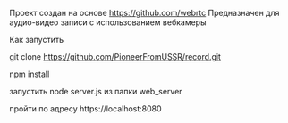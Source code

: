Проект создан на основе https://github.com/webrtc
Предназначен для аудио-видео записи с использованием вебкамеры

Как запустить

git clone https://github.com/PioneerFromUSSR/record.git

npm install

запустить node server.js из папки web_server 

пройти по адресу https://localhost:8080

